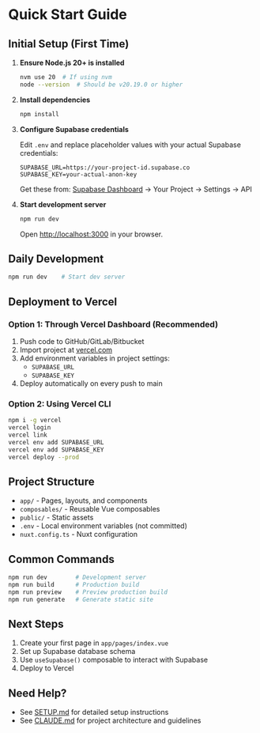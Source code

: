 # Quick Start Guide

## Initial Setup (First Time)

1. **Ensure Node.js 20+ is installed**
   ```bash
   nvm use 20  # If using nvm
   node --version  # Should be v20.19.0 or higher
   ```

2. **Install dependencies**
   ```bash
   npm install
   ```

3. **Configure Supabase credentials**

   Edit `.env` and replace placeholder values with your actual Supabase credentials:
   ```env
   SUPABASE_URL=https://your-project-id.supabase.co
   SUPABASE_KEY=your-actual-anon-key
   ```

   Get these from: [Supabase Dashboard](https://supabase.com) → Your Project → Settings → API

4. **Start development server**
   ```bash
   npm run dev
   ```

   Open [http://localhost:3000](http://localhost:3000) in your browser.

## Daily Development

```bash
npm run dev    # Start dev server
```

## Deployment to Vercel

### Option 1: Through Vercel Dashboard (Recommended)
1. Push code to GitHub/GitLab/Bitbucket
2. Import project at [vercel.com](https://vercel.com)
3. Add environment variables in project settings:
   - `SUPABASE_URL`
   - `SUPABASE_KEY`
4. Deploy automatically on every push to main

### Option 2: Using Vercel CLI
```bash
npm i -g vercel
vercel login
vercel link
vercel env add SUPABASE_URL
vercel env add SUPABASE_KEY
vercel deploy --prod
```

## Project Structure

- `app/` - Pages, layouts, and components
- `composables/` - Reusable Vue composables
- `public/` - Static assets
- `.env` - Local environment variables (not committed)
- `nuxt.config.ts` - Nuxt configuration

## Common Commands

```bash
npm run dev        # Development server
npm run build      # Production build
npm run preview    # Preview production build
npm run generate   # Generate static site
```

## Next Steps

1. Create your first page in `app/pages/index.vue`
2. Set up Supabase database schema
3. Use `useSupabase()` composable to interact with Supabase
4. Deploy to Vercel

## Need Help?

- See [SETUP.md](./SETUP.md) for detailed setup instructions
- See [CLAUDE.md](./CLAUDE.md) for project architecture and guidelines